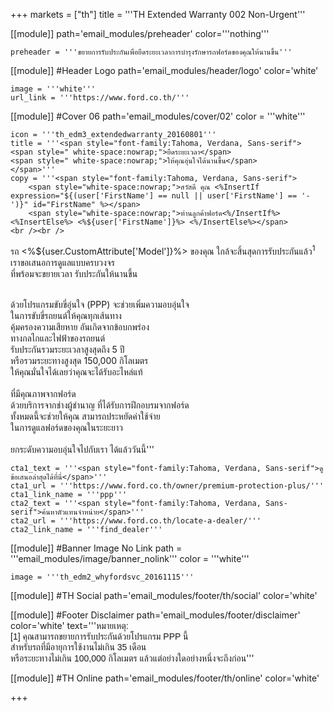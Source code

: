 +++
markets = ["th"]
title = '''TH Extended Warranty 002 Non-Urgent'''

[[module]]
path='email_modules/preheader'
color='''nothing'''

	preheader = '''ขยายการรับประกันเพื่อยืดระยะเวลาการบำรุงรักษารถฟอร์ดของคุณให้นานขึ้น'''

[[module]] #Header Logo
path='email_modules/header/logo'
color='white'

	image = '''white'''
	url_link = '''https://www.ford.co.th/'''

[[module]] #Cover 06
path='email_modules/cover/02'
color = '''white'''

	icon = '''th_edm3_extendedwarranty_20160801'''
	title = '''<span style="font-family:Tahoma, Verdana, Sans-serif">
	<span style=" white-space:nowrap;">ยืดระยะเวลา</span>
	<span style=" white-space:nowrap;">ให้คุณอุ่นใจได้นานขึ้น</span>
	</span>'''
	copy = '''<span style="font-family:Tahoma, Verdana, Sans-serif">
		<span style="white-space:nowrap;">สวัสดี คุณ <%InsertIf expression="${(user['FirstName'] == null || user['FirstName'] == '-')}" id="FirstName" %></span>
		<span style="white-space:nowrap;">ท่านลูกค้าฟอร์ด<%/InsertIf%> <%InsertElse%> <%${user['FirstName']}%> <%/InsertElse%></span>
	<br /><br /> 
 <span style=" white-space:nowrap;">รถ <%${user.CustomAttribute['Model']}%> ของคุณ</span>
 <span style=" white-space:nowrap;">ใกล้จะสิ้นสุดการรับประกันแล้ว<sup>1</sup></span><br> 
 <span style=" white-space:nowrap;">เราขอเสนอการดูแลแบบครบวงจร</span><br>
 <span style=" white-space:nowrap;">ที่พร้อมจะขยายเวลา</span>
 <span style=" white-space:nowrap;">รับประกันให้นานขึ้น</span><br><br>
								
 <span style=" white-space:nowrap;">ด้วยโปรแกรมขับขี่อุ่นใจ (PPP)</span>
 <span style=" white-space:nowrap;">จะช่วยเพิ่มความอบอุ่นใจ</span><br>
 <span style=" white-space:nowrap;">ในการขับขี่รถยนต์ให้คุณทุกเส้นทาง</span><br>
 <span style=" white-space:nowrap;">คุ้มครองความเสียหาย</span>
 <span style=" white-space:nowrap;">อันเกิดจากข้อบกพร่อง</span><br>
 <span style=" white-space:nowrap;">ทางกลไกและไฟฟ้าของรถยนต์</span> <br>
 <span style=" white-space:nowrap;">รับประกันรวมระยะเวลาสูงสุดถึง 5 ปี</span><br>
 <span style=" white-space:nowrap;">หรือรวมระยะทางสูงสุด 150,000 กิโลเมตร</span> <br>
 <span style=" white-space:nowrap;">ให้คุณมั่นใจได้เลย</span>ว่า<span style=" white-space:nowrap;">คุณจะได้รับอะไหล่แท้</span><br>	
 <span style=" white-space:nowrap;">ที่มีคุณภาพจากฟอร์ด</span><br>
 <span style=" white-space:nowrap;">ด้วยบริการจากช่างผู้ชำนาญ</span>
 <span style=" white-space:nowrap;">ที่ได้รับการฝึกอบรมจากฟอร์ด</span><br> 
 <span style=" white-space:nowrap;">ทั้งหมดนี้จะช่วยให้คุณ</span> 
 <span style=" white-space:nowrap;">สามารถประหยัดค่าใช้จ่าย</span><br>
 <span style=" white-space:nowrap;">ในการดูแลฟอร์ดของคุณในระยะยาว</span><br><br>
 <span style=" white-space:nowrap;">ยกระดับความอบอุ่นใจไปกับเรา</span>
 <span style=" white-space:nowrap;">ได้แล้ววันนี้</span></span>'''

	cta1_text = '''<span style="font-family:Tahoma, Verdana, Sans-serif">ดูข้อเสนอล่าสุดได้ที่นี่</span>'''
	cta1_url = '''https://www.ford.co.th/owner/premium-protection-plus/'''
	cta1_link_name = '''ppp'''
	cta2_text = '''<span style="font-family:Tahoma, Verdana, Sans-serif">ค้นหาตัวแทนจำหน่าย</span>'''
	cta2_url = '''https://www.ford.co.th/locate-a-dealer/'''
	cta2_link_name = '''find_dealer'''

[[module]] #Banner Image No Link
path = '''email_modules/image/banner_nolink'''
color = '''white'''

	image = '''th_edm2_whyfordsvc_20161115'''

[[module]] #TH Social
path='email_modules/footer/th/social'
color='white'

[[module]] #Footer Disclaimer
path='email_modules/footer/disclaimer'
color='white'
text='''<span style="font-family:Tahoma, Verdana, Sans-serif">หมายเหตุ:<br />
<span style=" white-space:nowrap;">[1] คุณสามารถขยายการรับประกันด้วยโปรแกรม PPP นี้ </span>
<span style=" white-space:nowrap;">สำหรับรถที่มีอายุการใช้งานไม่เกิน 35 เดือน </span><br />
<span style=" white-space:nowrap;">หรือระยะทางไม่เกิน 100,000 กิโลเมตร </span>
<span style=" white-space:nowrap;">แล้วแต่อย่างใดอย่างหนึ่งจะถึงก่อน</span></span>'''

[[module]] #TH Online
path='email_modules/footer/th/online'
color='white'

+++